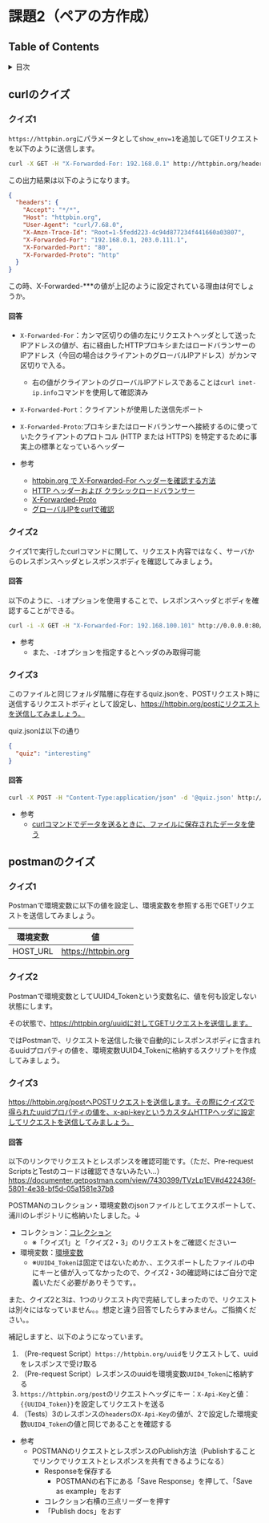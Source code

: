 # 課題2（ペアの方作成）

## Table of Contents

<!-- START doctoc generated TOC please keep comment here to allow auto update -->
<!-- DON'T EDIT THIS SECTION, INSTEAD RE-RUN doctoc TO UPDATE -->
<details>
<summary>目次</summary>

- [curlのクイズ](#curl%E3%81%AE%E3%82%AF%E3%82%A4%E3%82%BA)
  - [クイズ1](#%E3%82%AF%E3%82%A4%E3%82%BA1)
    - [回答](#%E5%9B%9E%E7%AD%94)
  - [クイズ2](#%E3%82%AF%E3%82%A4%E3%82%BA2)
    - [回答](#%E5%9B%9E%E7%AD%94-1)
  - [クイズ3](#%E3%82%AF%E3%82%A4%E3%82%BA3)
    - [回答](#%E5%9B%9E%E7%AD%94-2)
- [postmanのクイズ](#postman%E3%81%AE%E3%82%AF%E3%82%A4%E3%82%BA)
  - [クイズ1](#%E3%82%AF%E3%82%A4%E3%82%BA1-1)
  - [クイズ2](#%E3%82%AF%E3%82%A4%E3%82%BA2-1)
  - [クイズ3](#%E3%82%AF%E3%82%A4%E3%82%BA3-1)
    - [回答](#%E5%9B%9E%E7%AD%94-3)

</details>
<!-- END doctoc generated TOC please keep comment here to allow auto update -->

## curlのクイズ
### クイズ1

`https://httpbin.org`にパラメータとして`show_env=1`を追加してGETリクエストを以下のように送信します。

```bash
curl -X GET -H "X-Forwarded-For: 192.168.0.1" http://httpbin.org/headers\?show_env=1
```

この出力結果は以下のようになります。

```json
{
  "headers": {
    "Accept": "*/*", 
    "Host": "httpbin.org", 
    "User-Agent": "curl/7.68.0", 
    "X-Amzn-Trace-Id": "Root=1-5fedd223-4c94d877234f441660a03807", 
    "X-Forwarded-For": "192.168.0.1, 203.0.111.1", 
    "X-Forwarded-Port": "80", 
    "X-Forwarded-Proto": "http"
  }
}
```
この時、X-Forwarded-***の値が上記のように設定されている理由は何でしょうか。

#### 回答

* `X-Forwarded-For`：カンマ区切りの値の左にリクエストヘッダとして送ったIPアドレスの値が、右に経由したHTTPプロキシまたはロードバランサーのIPアドレス（今回の場合はクライアントのグローバルIPアドレス）がカンマ区切りで入る。
  * 右の値がクライアントのグローバルIPアドレスであることは`curl inet-ip.info`コマンドを使用して確認済み
* `X-Forwarded-Port`：クライアントが使用した送信先ポート
* `X-Forwarded-Proto`:プロキシまたはロードバランサーへ接続するのに使っていたクライアントのプロトコル (HTTP または HTTPS) を特定するために事実上の標準となっているヘッダー

* 参考
  * [httpbin.org で X-Forwarded-For ヘッダーを確認する方法
](https://blog.1q77.com/2020/08/httpbin-org-show_env/)
  * [HTTP ヘッダーおよび クラシックロードバランサー](https://docs.aws.amazon.com/ja_jp/elasticloadbalancing/latest/classic/x-forwarded-headers.html)
  * [X-Forwarded-Proto](https://developer.mozilla.org/ja/docs/Web/HTTP/Headers/X-Forwarded-Proto)
  * [グローバルIPをcurlで確認](https://qiita.com/kanpou0108/items/734b947f5a95109e7bb9)

### クイズ2

クイズ1で実行したcurlコマンドに関して、リクエスト内容ではなく、サーバからのレスポンスヘッダとレスポンスボディを確認してみましょう。

#### 回答

以下のように、`-i`オプションを使用することで、レスポンスヘッダとボディを確認することができる。

```bash
curl -i -X GET -H "X-Forwarded-For: 192.168.100.101" http://0.0.0.0:80/headers\?show_env=1
```

* 参考
  * また、`-I`オプションを指定するとヘッダのみ取得可能

### クイズ3

このファイルと同じフォルダ階層に存在するquiz.jsonを、POSTリクエスト時に送信するリクエストボディとして設定し、https://httpbin.org/postにリクエストを送信してみましょう。

quiz.jsonは以下の通り

```json
{
  "quiz": "interesting"
}
```

#### 回答

```bash
curl -X POST -H "Content-Type:application/json" -d '@quiz.json' http://httpbin.org/post 
```

* 参考
  * [curlコマンドでデータを送るときに、ファイルに保存されたデータを使う](https://qiita.com/aki3061/items/b4f4bc5f4ef3fa015c5f)

## postmanのクイズ

### クイズ1
Postmanで環境変数に以下の値を設定し、環境変数を参照する形でGETリクエストを送信してみましょう。

|環境変数 |値|
|----|----|
|HOST_URL|https://httpbin.org|

### クイズ2

Postmanで環境変数としてUUID4_Tokenという変数名に、値を何も設定しない状態にします。

その状態で、https://httpbin.org/uuidに対してGETリクエストを送信します。

ではPostmanで、リクエストを送信した後で自動的にレスポンスボディに含まれるuuidプロパティの値を、環境変数UUID4_Tokenに格納するスクリプトを作成してみましょう。

### クイズ3

https://httpbin.org/postへPOSTリクエストを送信します。その際にクイズ2で得られたuuidプロパティの値を、x-api-keyというカスタムHTTPヘッダに設定してリクエストを送信してみましょう。

#### 回答

以下のリンクでリクエストとレスポンスを確認可能です。（ただ、Pre-request ScriptsとTestのコードは確認できないみたい...）
https://documenter.getpostman.com/view/7430399/TVzLp1EV#d422436f-5801-4e38-bf5d-05a1581e37b8

POSTMANのコレクション・環境変数のjsonファイルとしてエクスポートして、浦川のレポジトリに格納いたしました。↓
* コレクション：[コレクション](./postman_collections/praha_challnege_curl_and_postman.postman_collection.json)
  * ※「クイズ1」と「クイズ2・3」のリクエストをご確認くださいー
* 環境変数：[環境変数](./postman_collections/praha_challenge_curl_and_postman.postman_environment.json)
  * ※`UUID4_Token`は固定ではないためか、、エクスポートしたファイルの中にキーと値が入ってなかったので、クイズ2・3の確認時にはご自分で定義いただく必要がありそうです。。

また、クイズ2と3は、1つのリクエスト内で完結してしまったので、リクエストは別々にはなっていません。。想定と違う回答でしたらすみません。ご指摘ください。。

補記しますと、以下のようになっています。
1. （Pre-request Script）`https://httpbin.org/uuid`をリクエストして、uuidをレスポンスで受け取る
2. （Pre-request Script）レスポンスのuuidを環境変数`UUID4_Token`に格納する
3. `https://httpbin.org/post`のリクエストヘッダにキー：`X-Api-Key`と値：`{{UUID4_Token}}`を設定してリクエストを送る
4. （Tests）3のレスポンスの`headers`の`X-Api-Key`の値が、2で設定した環境変数`UUID4_Token`の値と同じであることを確認する

* 参考
  * POSTMANのリクエストとレスポンスのPublish方法（Publishすることでリンクでリクエストとレスポンスを共有できるようになる）
    * Responseを保存する
      * POSTMANの右下にある「Save Response」を押して、「Save as example」をおす
    * コレクション右横の三点リーダーを押す
    * 「Publish docs」をおす